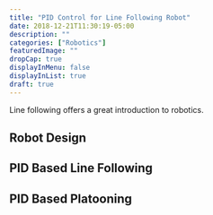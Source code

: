 ```yaml
---
title: "PID Control for Line Following Robot"
date: 2018-12-21T11:30:19-05:00
description: ""
categories: ["Robotics"]
featuredImage: ""
dropCap: true
displayInMenu: false
displayInList: true
draft: true
---
```


Line following offers a great introduction to robotics. 

## Robot Design

## PID Based Line Following

## PID Based Platooning

